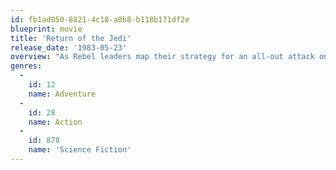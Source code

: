 ```yaml
---
id: fb1ad050-8821-4c18-a0b8-b118b171df2e
blueprint: movie
title: 'Return of the Jedi'
release_date: '1983-05-23'
overview: "As Rebel leaders map their strategy for an all-out attack on the Emperor's newer, bigger Death Star. Han Solo remains frozen in the cavernous desert fortress of Jabba the Hutt, the most loathsome outlaw in the universe, who is also keeping Princess Leia as a slave girl. Now a master of the Force, Luke Skywalker rescues his friends, but he cannot become a true Jedi Knight until he wages his own crucial battle against Darth Vader, who has sworn to win Luke over to the dark side of the Force."
genres:
  -
    id: 12
    name: Adventure
  -
    id: 28
    name: Action
  -
    id: 878
    name: 'Science Fiction'
---
```

